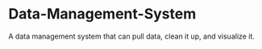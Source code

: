 # Data-Management-System
A data management system that can pull data, clean it up, and visualize it.
